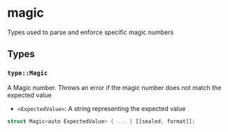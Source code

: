 # magic
Types used to parse and enforce specific magic numbers


## Types

### `type::Magic`

A Magic number. Throws an error if the magic number does not match the expected value
- `<ExpectedValue>`: A string representing the expected value

```rust
struct Magic<auto ExpectedValue> { ... } [[sealed, format]];
```
